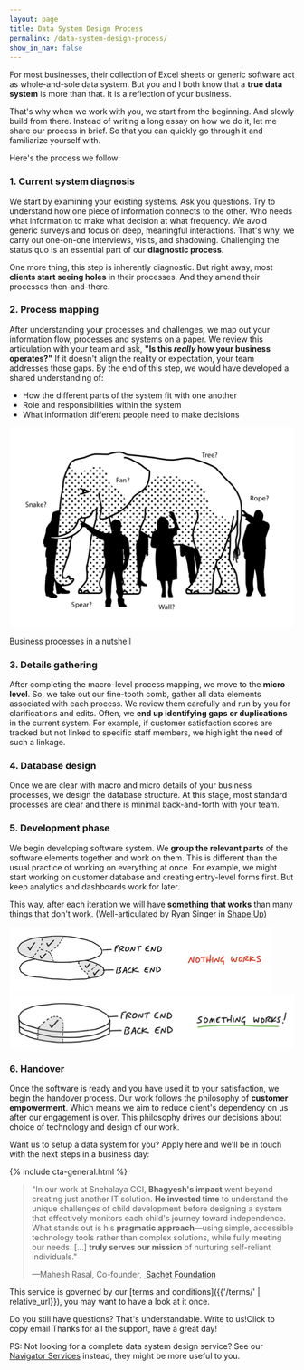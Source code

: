 ```yaml
---
layout: page
title: Data System Design Process
permalink: /data-system-design-process/
show_in_nav: false
---
```

For most businesses, their collection of Excel sheets or generic software act as whole-and-sole data system. But you and I both know that a **true data system** is more than that. It is a reflection of your business.

That's why when we work with you, we start from the beginning. And slowly build from there. Instead of writing a long essay on how we do it, let me share our process in brief. So that you can quickly go through it and familiarize yourself with. 

Here's the process we follow:
### 1. Current system diagnosis
We start by examining your existing systems. Ask you questions. Try to understand how one piece of information connects to the other. Who needs what information to make what decision at what frequency.
We avoid generic surveys and focus on deep, meaningful interactions. That's why, we carry out one-on-one interviews, visits, and shadowing. Challenging the status quo is an essential part of our **diagnostic process**.

One more thing, this step is inherently diagnostic. But right away, most **clients start seeing holes** in their processes. And they amend their processes then-and-there.

### 2. Process mapping
After understanding your processes and challenges, we map out your information flow, processes and systems on a paper. We review this articulation with your team and ask, **"Is this *really* how your business operates?"**
If it doesn't align the reality or expectation, your team addresses those gaps.
By the end of this step, we would have developed a shared understanding of:
- How the different parts of the system fit with one another
- Role and responsibilities within the system
- What information different people need to make decisions

<div class="image-container-caption">
  <img src="/assets/images/TGMM_Blind_Elephant.png" alt="Business processes in a nutshell">
  <p>Business processes in a nutshell</p>
</div>

### 3. Details gathering
After completing the macro-level process mapping, we move to the **micro level**. So, we take out our fine-tooth comb, gather all data elements associated with each process. We review them carefully and run by you for clarifications and edits. Often, we **end up identifying gaps or duplications** in the current system. For example, if customer satisfaction scores are tracked but not linked to specific staff members, we highlight the need of such a linkage.

### 4. Database design
Once we are clear with macro and micro details of your business processes, we design the database structure. At this stage, most standard processes are clear and there is minimal back-and-forth with your team.

### 5. Development phase
We begin developing software system. We **group the relevant parts** of the software elements together and work on them. This is different than the usual practice of working on everything at once. For example, we might start working on customer database and creating entry-level forms first. But keep analytics and dashboards work for later.

This way, after each iteration we will have **something that works** than many things that don't work. (Well-articulated by Ryan Singer in [Shape Up](https://basecamp.com/shapeup/3.2-chapter-11))

<div class="image-container">
  <img src="/assets/images/Nothing_works.png" alt="Nothing works">
  <img src="/assets/images/Something_works.png" alt="Something works">
</div>

### 6. Handover
Once the software is ready and you have used it to your satisfaction, we begin the handover process. Our work follows the philosophy of **customer empowerment**. Which means we aim to reduce client's dependency on us after our engagement is over. This philosophy drives our decisions about choice of technology and design of our work.

Want us to setup a data system for you? Apply here and we'll be in touch with the next steps in a business day:

{% include cta-general.html %}

<blockquote>
<p>"In our work at Snehalaya CCI, <strong>Bhagyesh's impact</strong> went beyond creating just another IT solution. <strong>He invested time</strong> to understand the unique challenges of child development before designing a system that effectively monitors each child's journey toward independence. What stands out is his <strong>pragmatic approach</strong>—using simple, accessible technology tools rather than complex solutions, while fully meeting our needs. [...] <strong>truly serves our mission</strong> of nurturing self-reliant individuals."</p>

<p class="flex justify-end">—Mahesh Rasal, Co-founder,&nbsp;<a href="{% post_url 2025-01-16-sachet-foundation %}"> Sachet Foundation</a></p>
</blockquote>

This service is governed by our [terms and conditions]({{'/terms/' | relative_url}}), you may want to have a look at it once.

Do you still have questions? That's understandable.
<a onclick="copyEmail()" class="copy-btn">
  Write to us!<span class="tooltip">Click to copy email</span>
</a>Thanks for all the support, have a great day!

<p class="ps">PS: Not looking for a complete data system design service? See our <a href="{{'/navigator-services/' | relative_url}}">Navigator Services</a> instead, they might be more useful to you.</p>